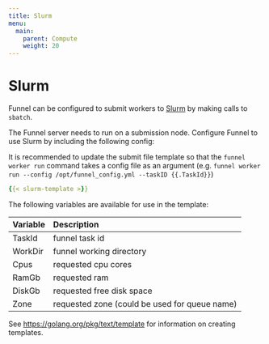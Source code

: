```yaml
---
title: Slurm
menu:
  main:
    parent: Compute
    weight: 20
---
```

# Slurm

Funnel can be configured to submit workers to [Slurm][slurm] by making calls
to `sbatch`.

The Funnel server needs to run on a submission node.
Configure Funnel to use Slurm by including the following config:

It is recommended to update the submit file template so that the
`funnel worker run` command takes a config file as an argument 
(e.g. `funnel worker run --config /opt/funnel_config.yml --taskID {{.TaskId}}`)

```YAML
{{< slurm-template >}}
```
The following variables are available for use in the template:

| Variable    |  Description |
|:------------|:-------------|
|TaskId       | funnel task id |
|WorkDir      | funnel working directory |
|Cpus         | requested cpu cores |
|RamGb        | requested ram |
|DiskGb       | requested free disk space |
|Zone         | requested zone (could be used for queue name) |

See https://golang.org/pkg/text/template for information on creating templates.

[slurm]: https://slurm.schedmd.com/
